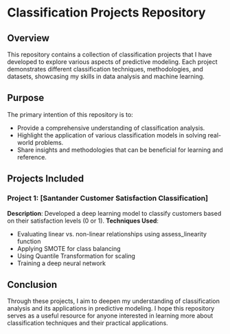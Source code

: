 # Classification Projects Repository

## Overview

This repository contains a collection of classification projects that I have developed to explore various aspects of predictive modeling. Each project demonstrates different classification techniques, methodologies, and datasets, showcasing my skills in data analysis and machine learning.

## Purpose

The primary intention of this repository is to:

- Provide a comprehensive understanding of classification analysis.
- Highlight the application of various classification models in solving real-world problems.
- Share insights and methodologies that can be beneficial for learning and reference.

## Projects Included

### Project 1: [Santander Customer Satisfaction Classification]
**Description**: Developed a deep learning model to classify customers based on their satisfaction levels (0 or 1).
**Techniques Used**: 
  - Evaluating linear vs. non-linear relationships using assess_linearity function
  - Applying SMOTE for class balancing  
  - Using Quantile Transformation for scaling  
  - Training a deep neural network  



## Conclusion

Through these projects, I aim to deepen my understanding of classification analysis and its applications in predictive modeling. I hope this repository serves as a useful resource for anyone interested in learning more about classification techniques and their practical applications.
